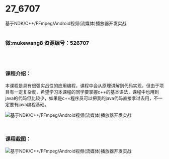 # 27_6707
基于NDK/C++/FFmpeg/Android视频(流媒体)播放器开发实战
<br/></br>
<h3>微:mukewang8 资源编号：526707</h3>
<br/></br>
<h3>课程介绍：</h3>
<p>本课程是具有很强实战性的应用编程，课程中会从原理讲解到代码实现，但由于项目有一定复杂度，希望学习本课程的同学要掌握c++的基本语法，课程中也用到java的代码但比较少，如果是c++程序员可以把我的java代码直接拿过去用，不一定要有java编程基础。</p>
<p><img src="https://www.ko996.com/wp-content/uploads/img/2019/08/1-114-300x142.png" alt="基于NDK/C++/FFmpeg/Android视频(流媒体)播放器开发实战"></p>
<p>&nbsp;</p>
<h3>课程截图：</h3>
<p><img src="https://www.ko996.com/wp-content/uploads/img/2019/08/2-130.png" alt="基于NDK/C++/FFmpeg/Android视频(流媒体)播放器开发实战"></p>
